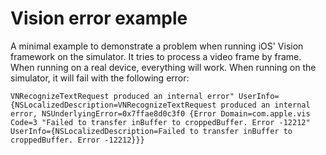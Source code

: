 # Vision error example

A minimal example to demonstrate a problem when running iOS' Vision framework on the simulator. It tries to process a
video frame by frame. When running on a real device, everything will work. When running on the simulator, it will fail
with the following error:

```
VNRecognizeTextRequest produced an internal error" UserInfo={NSLocalizedDescription=VNRecognizeTextRequest produced an internal error, NSUnderlyingError=0x7ffae8d0c3f0 {Error Domain=com.apple.vis Code=3 "Failed to transfer inBuffer to croppedBuffer. Error -12212" UserInfo={NSLocalizedDescription=Failed to transfer inBuffer to croppedBuffer. Error -12212}}}
```

